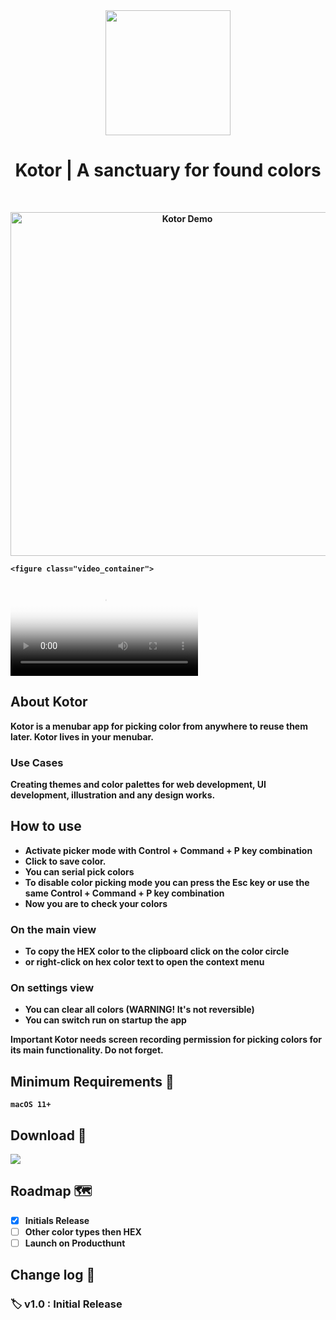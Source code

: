 <div align="center">
	<img src="https://i.imgur.com/BfOkcBs.png" width="200" height="200" />
	<h1><strong>Kotor | A sanctuary for found colors </h1>
	

</div>
<br>

<p align="center">
<a href="https://apps.apple.com/us/app/kotor/id1626508161" target="_blank">
    <img
      src="https://i.imgur.com/pVpbEwU.gif"
      height="550"
      alt="Kotor Demo"
      title="Kotor | A sanctuary for found colors a"
    /></a>

	<figure class="video_container">
  <video controls="true" allowfullscreen="true" poster="https://i.imgur.com/GE3xUqD.jpg">
    <source src="https://i.imgur.com/pVpbEwU.mp4" type="video/mp4">
  </video>
</figure>
	
  </p>
 

## About Kotor

Kotor is a menubar app for picking color from anywhere to reuse them later. Kotor lives in your menubar.

### Use Cases

Creating themes and color palettes for web development, UI development, illustration and any design works.

## How to use
- Activate picker mode with Control + Command + P key combination
- Click to save color. 
- You can serial pick colors
- To disable color picking mode you can press the Esc key or use the same Control + Command + P key combination
- Now you are to check your colors

### On the main view
- To copy the HEX color to the clipboard click on the color circle
- or right-click on hex color text to open the context menu

### On settings view
- You can clear all colors (WARNING! It's not reversible)
- You can switch run on startup the app


Important
Kotor needs screen recording permission for picking colors for its main functionality. Do not forget.


## Minimum Requirements 🤔

`macOS 11+`

## Download 🚀

[![](https://linkmaker.itunes.apple.com/assets/shared/badges/en-us/macappstore-lrg.svg)](https://apps.apple.com/us/app/kotor/id1626508161)

## Roadmap 🗺

- [X] Initials Release
- [ ] Other color types then HEX
- [ ] Launch on Producthunt 

## Change log 🧠

### 🏷 v1.0 : Initial Release

	
